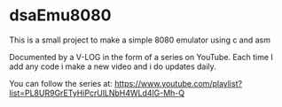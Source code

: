 dsaEmu8080
==========

This is a small project to make a simple 8080 emulator using c and asm

Documented by a V-LOG in the form of a series on YouTube. Each time I add any code i make a new video and i do updates daily.

You can follow the series at: https://www.youtube.com/playlist?list=PL8UR9GrETyHiPcrUlLNbH4WLd4lG-Mh-Q

